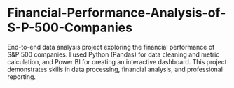 # Financial-Performance-Analysis-of-S-P-500-Companies
End-to-end data analysis project exploring the financial performance of S&amp;P 500 companies. I used Python (Pandas) for data cleaning and metric calculation, and Power BI for creating an interactive dashboard. This project demonstrates skills in data processing, financial analysis, and professional reporting.
